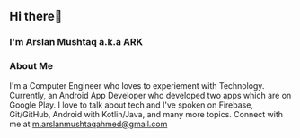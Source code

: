 ## Hi there👋

### I'm Arslan Mushtaq a.k.a ARK

### About Me
I'm a Computer Engineer who loves to experiement with Technology. Currently, an Android App Developer who developed two apps which are on Google Play. I love to talk about tech and I've spoken on Firebase, Git/GitHub, Android with Kotlin/Java, and many more topics. Connect with me at m.arslanmushtaqahmed@gmail.com


<!--
**mrarslanark/mrarslanark** is a ✨ _special_ ✨ repository because its `README.md` (this file) appears on your GitHub profile.

Here are some ideas to get you started:

- 🔭 I’m currently working on ...
- 🌱 I’m currently learning ...
- 👯 I’m looking to collaborate on ...
- 🤔 I’m looking for help with ...
- 💬 Ask me about ...
- 📫 How to reach me: ...
- 😄 Pronouns: ...
- ⚡ Fun fact: ...
-->
